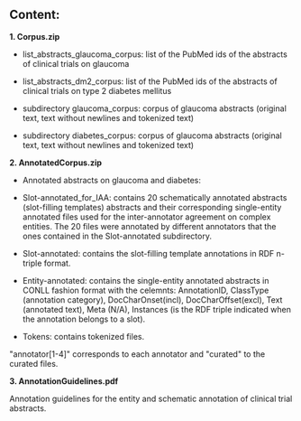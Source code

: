 ## Content:

**1. Corpus.zip**

- list_abstracts_glaucoma_corpus: list of the PubMed ids of the abstracts of clinical trials on glaucoma

- list_abstracts_dm2_corpus: list of the PubMed ids of the abstracts of clinical trials on type 2 diabetes mellitus

- subdirectory glaucoma_corpus: corpus of glaucoma abstracts (original text, text without newlines and tokenized text)

- subdirectory diabetes_corpus: corpus of glaucoma abstracts (original text, text without newlines and tokenized text)


**2. AnnotatedCorpus.zip**

- Annotated abstracts on glaucoma and diabetes:

- Slot-annotated_for_IAA: contains 20 schematically annotated abstracts (slot-filling templates) abstracts and their corresponding single-entity annotated files used for the inter-annotator agreement on complex entities. The 20 files were annotated by different annotators that the ones contained in the Slot-annotated subdirectory.

- Slot-annotated: contains the slot-filling template annotations in RDF n-triple format.

- Entity-annotated: contains the single-entity annotated abstracts in CONLL fashion format with the celemnts: AnnotationID, ClassType (annotation category), DocCharOnset(incl), DocCharOffset(excl), Text (annotated text), Meta (N/A), Instances (is the RDF triple indicated when the annotation belongs to a slot).

- Tokens: contains tokenized files.

"annotator[1-4]" corresponds to each annotator and "curated" to the curated files.


**3. AnnotationGuidelines.pdf**

Annotation guidelines for the entity and schematic annotation of clinical trial abstracts.
